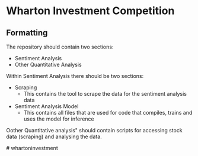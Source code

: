 # Wharton Investment Competition

## Formatting

The repository should contain two sections:
- Sentiment Analysis
- Other Quantitative Analysis

Within Sentiment Analysis there should be two sections:
- Scraping
    - This contains the tool to scrape the data for the sentiment analysis data
- Sentiment Analysis Model
    - This contains all files that are used for code that compiles, trains and uses the model for inference

Oother Quantitative analysis" should contain scripts for accessing stock data (scraping) and analysing the data.

#   w h a r t o n i n v e s t m e n t  
 